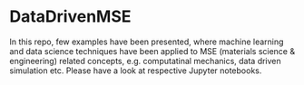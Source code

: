 # DataDrivenMSE

In this repo, few examples have been presented, where machine learning and data science techniques have been applied to MSE (materials science & engineering) related concepts, e.g. computatinal mechanics, data driven simulation etc. Please have a look at respective Jupyter notebooks.  
